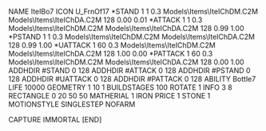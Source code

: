 NAME IteIBo7
ICON U_FrnOf17
*STAND  1 1 0.3 Models\Items\IteIChDM.C2M Models\Items\IteIChDA.C2M 128 0.00 0.01
*ATTACK 1 1 0.3 Models\Items\IteIChDM.C2M Models\Items\IteIChDA.C2M 128 0.99 1.00
*PSTAND 1 1 0.3 Models\Items\IteIChDM.C2M Models\Items\IteIChDA.C2M 128 0.99 1.00
*UATTACK 1 60 0.3 Models\Items\IteIChDM.C2M Models\Items\IteIChDA.C2M 128 1.00 0.00
*PATTACK 1 60 0.3 Models\Items\IteIChDM.C2M Models\Items\IteIChDA.C2M 128 0.00 1.00
ADDHDIR #STAND 0 128
ADDHDIR #ATTACK 0 128
ADDHDIR #PSTAND 0 128
ADDHDIR #UATTACK 0 128
ADDHDIR #PATTACK 0 128
ABILITY Bottle7
LIFE 10000
GEOMETRY 1 10 1
BUILDSTAGES 100
ROTATE 1
INFO 3 8
RECTANGLE    0 20 50 50
MATHERIAL 1 IRON
PRICE 1 STONE 1
MOTIONSTYLE SINGLESTEP
NOFARM

CAPTURE
IMMORTAL
[END]
